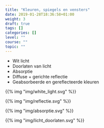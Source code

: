 ```yaml
---
title: "Kleuren, spiegels en vensters"
date: 2019-01-28T18:36:58+01:00
weight: 3
draft: true
tags: []
categories: []
level: ""
course: ""
topic: ""
---
```

* Wit licht
* Doorlaten van licht
* Absorptie
* Diffuse + gerichte reflectie
* Geabsorbeerde en gereflecteerde kleuren

{{% img "img/white_light.svg" %}}

{{% img "img/reflectie.svg" %}}

{{% img "img/absorptie.svg" %}}

{{% img "img/licht_doorlaten.svg" %}}
